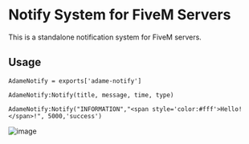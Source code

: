 # Notify System for FiveM Servers
This is a standalone notification system for FiveM servers.

## Usage
```
AdameNotify = exports['adame-notify']

AdameNotify:Notify(title, message, time, type)

AdameNotify:Notify("INFORMATION","<span style='color:#fff'>Hello!</span>!", 5000,'success')
```
![image](https://user-images.githubusercontent.com/35896509/209252738-ae04e2fa-e3f9-4142-aa6f-634da3a07370.png)
